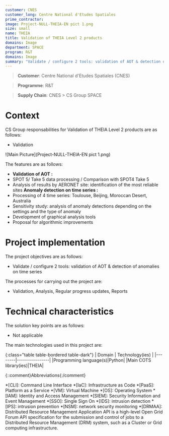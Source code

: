 ```yaml
---
customer: CNES
customer_long: Centre National d'Etudes Spatiales
prime_contractor: 
image: Project-NULL-THEIA-EN pict 1.png
size: small
name: THEIA
title: Validation of THEIA Level 2 products
domains: Image
department: SPACE
program: R&T
domains: Image
summary: "Validate / configure 2 tools: validation of AOT & detection of anomalies on time series"
---
```


> __Customer__\: Centre National d'Etudes Spatiales (CNES)

> __Programme__\: R&T

> __Supply Chain__\: CNES >  CS Group SPACE


# Context


CS Group responsabilities for Validation of THEIA Level 2 products are as follows:
* Validation

![Main Picture](Project-NULL-THEIA-EN pict 1.png)

The features are as follows:
* **Validation of AOT :**
* SPOT 5/ Take 5 data processing / Comparison with SPOT4 Take 5
* Analysis of results by AERONET site: identification of the most reliable sites
	**Anomaly detection on time series :**
* Processing of 4 time series: Toulouse, Beijing, Moroccan Desert, Australia
* Sensitivity study: analysis of anomaly detections depending on the settings and the type of anomaly
* Development of graphical analysis tools
* Proposal for algorithmic improvements

# Project implementation

The project objectives are as follows:
* Validate / configure 2 tools: validation of AOT & detection of anomalies on time series

The processes for carrying out the project are:
* Validation, Analysis, Regular progress updates, Reports

# Technical characteristics

The solution key points are as follows:
* Not applicable



The main technologies used in this project are:

{:class="table table-bordered table-dark"}
| Domain | Technology(ies) |
|--------|----------------|
|Programming language(s)|Python|
|Main COTS library(ies)|THEIA|



{::comment}Abbreviations{:/comment}

*[CLI]: Command Line Interface
*[IaC]: Infrastructure as Code
*[PaaS]: Platform as a Service
*[VM]: Virtual Machine
*[OS]: Operating System
*[IAM]: Identity and Access Management
*[SIEM]: Security Information and Event Management
*[SSO]: Single Sign On
*[IDS]: intrusion detection
*[IPS]: intrusion prevention
*[NSM]: network security monitoring
*[DRMAA]: Distributed Resource Management Application API is a high-level Open Grid Forum API specification for the submission and control of jobs to a Distributed Resource Management (DRM) system, such as a Cluster or Grid computing infrastructure.
